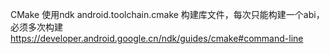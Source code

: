 CMake 使用ndk android.toolchain.cmake 构建库文件，每次只能构建一个abi，必须多次构建
https://developer.android.google.cn/ndk/guides/cmake#command-line